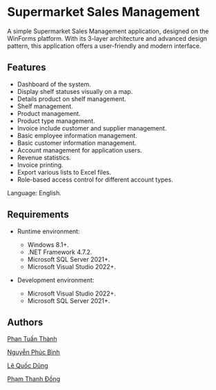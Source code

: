 # Supermarket Sales Management

A simple Supermarket Sales Management application, designed on the WinForms platform. With its 3-layer architecture and advanced design pattern, this application offers a user-friendly and modern interface.

## Features

- Dashboard of the system.
- Display shelf statuses visually on a map.
- Details product on shelf management.
- Shelf management.
- Product management.
- Product type management.
- Invoice include customer and supplier management.
- Basic employee information management.
- Basic customer information management.
- Account management for application users.
- Revenue statistics.
- Invoice printing.
- Export various lists to Excel files.
- Role-based access control for different account types.

Language: English.

## Requirements

- Runtime environment:

   - Windows 8.1+.
   - .NET Framework 4.7.2.
   - Microsoft SQL Server 2021+.
   - Microsoft Visual Studio 2022+.

- Development environment:

   - Microsoft Visual Studio 2022+.
   - Microsoft SQL Server 2021+.

## Authors

[Phan Tuấn Thành](https://github.com/thanhpt1110)

[Nguyễn Phúc Bình](https://github.com/leesoonduck3009)

[Lê Quốc Dũng](https://github.com/DungLe2983)

[Phạm Thanh Đồng](https://github.com/ThanhDong00)